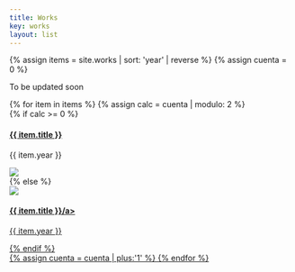 ```yaml
---
title: Works
key: works
layout: list
---
```

{% assign items = site.works | sort: 'year' | reverse %}
{% assign cuenta = 0 %}
<main class="py-2 mt-5">
    <p class="text-center">To be updated soon</p>
{% for item in items %}
{% assign calc = cuenta | modulo: 2 %}
<article class="container py-1">
    <div class="row align-items-end my-4">        
    {% if calc >= 0 %}
        <div class="pt-5  col-12 col-md-4 text-center text-md-right">
            <h4 class="font-weight-light"><a href="{{ item.url }}" class="text-dark">{{ item.title }}</a></h4>
            <p class="font-weight-light font-smaller">{{ item.year }}</p>
            <div class="py-md-3"></div>
        </div>   
        <div class="col-12 col-md-8">
            <a href="{{ item.url }}"><img src="{{ item.main_image }}" class="w-100"></a>
        </div>
    {% else %}
        <div class="col-12 col-md-8">
            <a href="{{ item.url }}"><img src="{{ item.main_image }}" class="w-100"></a>
        </div>    
        <div class="pt-5  col-12 col-md-4 text-center text-md-right">
            <h4 class="font-weight-light"><a href="{{ item.url }}" class="text-dark">{{ item.title }}/a></h4>
            <p class="font-weight-light font-smaller">{{ item.year }}</p>
            <div class="py-md-3"></div>
        </div>   
    {% endif %}
  </div>
</article>
{% assign cuenta = cuenta | plus:'1' %}
{% endfor %}
</main>